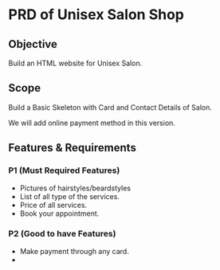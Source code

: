 # PRD of Unisex Salon Shop

## Objective

Build an HTML website for Unisex Salon.

## Scope

Build a Basic Skeleton with Card and Contact Details of Salon.

We will add online payment method in this version.

## Features & Requirements

### P1 (Must Required Features)

- Pictures of hairstyles/beardstyles
- List of all type of the services.
- Price of all services.
- Book your appointment.

### P2 (Good to have Features)

- Make payment through any card.
- 